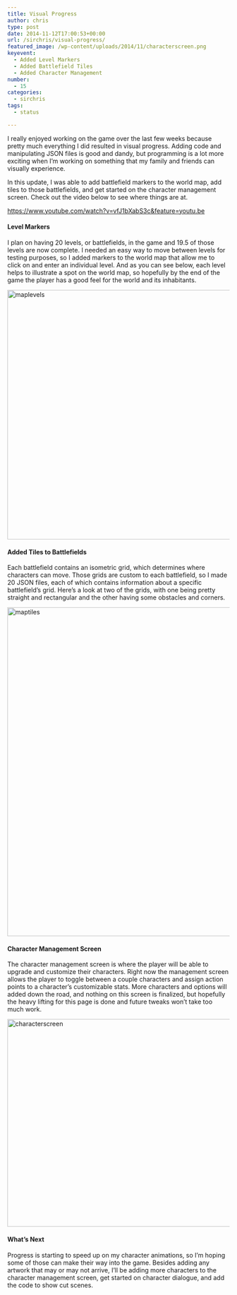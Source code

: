 ```yaml
---
title: Visual Progress
author: chris
type: post
date: 2014-11-12T17:00:53+00:00
url: /sirchris/visual-progress/
featured_image: /wp-content/uploads/2014/11/characterscreen.png
keyevent:
  - Added Level Markers
  - Added Battlefield Tiles
  - Added Character Management
number:
  - 15
categories:
  - sirchris
tags:
  - status

---
```

I really enjoyed working on the game over the last few weeks because pretty much everything I did resulted in visual progress. Adding code and manipulating JSON files is good and dandy, but programming is a lot more exciting when I&#8217;m working on something that my family and friends can visually experience.
<!--more-->

In this update, I was able to add battlefield markers to the world map, add tiles to those battlefields, and get started on the character management screen. Check out the video below to see where things are at.

https://www.youtube.com/watch?v=vfJ1bXabS3c&feature=youtu.be

#### Level Markers

I plan on having 20 levels, or battlefields, in the game and 19.5 of those levels are now complete. I needed an easy way to move between levels for testing purposes, so I added markers to the world map that allow me to click on and enter an individual level. And as you can see below, each level helps to illustrate a spot on the world map, so hopefully by the end of the game the player has a good feel for the world and its inhabitants.

<div class="inlineimg">
  <img src="/wp-content/uploads/2014/11/maplevels-2.jpg" alt="maplevels" width="750" height="566" class="alignnone size-full wp-image-1434" />
</div>

#### Added Tiles to Battlefields

Each battlefield contains an isometric grid, which determines where characters can move. Those grids are custom to each battlefield, so I made 20 JSON files, each of which contains information about a specific battlefield&#8217;s grid. Here&#8217;s a look at two of the grids, with one being pretty straight and rectangular and the other having some obstacles and corners.

<div class="inlineimg">
  <img src="/wp-content/uploads/2014/11/maptiles-3.jpg" alt="maptiles" width="541" height="746" class="alignnone size-full wp-image-1433" />
</div>

#### Character Management Screen

The character management screen is where the player will be able to upgrade and customize their characters. Right now the management screen allows the player to toggle between a couple characters and assign action points to a character&#8217;s customizable stats. More characters and options will added down the road, and nothing on this screen is finalized, but hopefully the heavy lifting for this page is done and future tweaks won&#8217;t take too much work.

<div class="inlineimg">
  <img src="/wp-content/uploads/2014/11/characterscreen-3-1024x773.png" alt="characterscreen" width="625" height="471" class="alignnone size-large wp-image-1432" />
</div>

#### What&#8217;s Next

Progress is starting to speed up on my character animations, so I&#8217;m hoping some of those can make their way into the game. Besides adding any artwork that may or may not arrive, I&#8217;ll be adding more characters to the character management screen, get started on character dialogue, and add the code to show cut scenes.